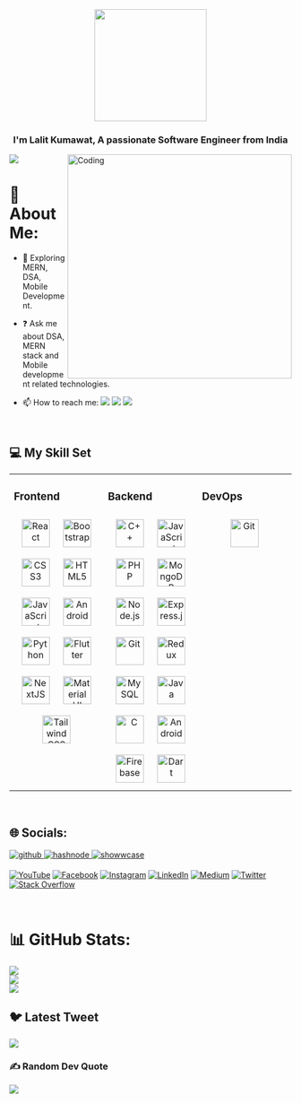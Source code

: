 <div align="center">
<img width="200" src="https://rishavanand.github.io/static/images/greetings.gif" align="center" />
</div>  
  

### <div align="center">I'm Lalit Kumawat, A passionate Software Engineer from India</div>  

<img align="right" alt="Coding" width="400" src="https://user-images.githubusercontent.com/55389276/140866485-8fb1c876-9a8f-4d6a-98dc-08c4981eaf70.gif"/>  


<div align="left">
<img src="https://komarev.com/ghpvc/?username=lalitkumawat1m&&style=flat-square" align="center" />
</div>  


# 💫 About Me:

- 🌱 Exploring MERN, DSA, Mobile Development.  
  

- ❓ Ask me about DSA, MERN stack and Mobile development related technologies.  
  

- 📫 How to reach me:
<a href="https://twitter.com/lalitkumawat1m"><img src="https://img.shields.io/badge/Twitter-%231DA1F2.svg?style=for-the-badge&logo=Twitter&logoColor=white"></a>
<a href="https://linkedin.com/in/lalit-kumawat-323700221/"><img src="https://img.shields.io/badge/linkedin-%230077B5.svg?style=for-the-badge&logo=linkedin&logoColor=white"></a>
<a href="mailto:lalitkumawat1129@gmail.com"><img src="https://img.shields.io/badge/Gmail-D14836?style=for-the-badge&logo=gmail&logoColor=white"></a>
  

<br/>  

##  💻 My Skill Set  
<table><tr><td valign="top" width="33%">



### Frontend  
<div align="center">  
<a href="https://reactjs.org/" target="_blank"><img style="margin: 10px" src="https://profilinator.rishav.dev/skills-assets/react-original-wordmark.svg" alt="React" height="50" /></a>  
<a href="https://getbootstrap.com/docs/3.4/javascript/" target="_blank"><img style="margin: 10px" src="https://profilinator.rishav.dev/skills-assets/bootstrap-plain.svg" alt="Bootstrap" height="50" /></a>  
<a href="https://www.w3schools.com/css/" target="_blank"><img style="margin: 10px" src="https://profilinator.rishav.dev/skills-assets/css3-original-wordmark.svg" alt="CSS3" height="50" /></a>  
<a href="https://en.wikipedia.org/wiki/HTML5" target="_blank"><img style="margin: 10px" src="https://profilinator.rishav.dev/skills-assets/html5-original-wordmark.svg" alt="HTML5" height="50" /></a>  
<a href="https://www.javascript.com/" target="_blank"><img style="margin: 10px" src="https://profilinator.rishav.dev/skills-assets/javascript-original.svg" alt="JavaScript" height="50" /></a>  
<a href="https://www.android.com/intl/en_in/" target="_blank"><img style="margin: 10px" src="https://profilinator.rishav.dev/skills-assets/android-original-wordmark.svg" alt="Android" height="50" /></a>  
<a href="https://www.python.org/" target="_blank"><img style="margin: 10px" src="https://profilinator.rishav.dev/skills-assets/python-original.svg" alt="Python" height="50" /></a>  
<a href="https://flutter.dev/" target="_blank"><img style="margin: 10px" src="https://profilinator.rishav.dev/skills-assets/flutterio-icon.svg" alt="Flutter" height="50" /></a>  
<a href="https://nextjs.org/" target="_blank"><img style="margin: 10px" src="https://profilinator.rishav.dev/skills-assets/nextjs.png" alt="NextJS" height="50" /></a>  
<a href="https://mui.com/" target="_blank"><img style="margin: 10px" src="https://profilinator.rishav.dev/skills-assets/mui.png" alt="Material UI" height="50" /></a>
<a href="https://www.tailwindcss.com/" target="_blank"><img style="margin: 10px" src="https://profilinator.rishav.dev/skills-assets/tailwindcss.svg" alt="Tailwind CSS" height="50" /></a>  
</div>

</td><td valign="top" width="33%">



### Backend  
<div align="center">  
<a href="https://www.cplusplus.com/" target="_blank"><img style="margin: 10px" src="https://profilinator.rishav.dev/skills-assets/cplusplus-original.svg" alt="C++" height="50" /></a>  
<a href="https://www.javascript.com/" target="_blank"><img style="margin: 10px" src="https://profilinator.rishav.dev/skills-assets/javascript-original.svg" alt="JavaScript" height="50" /></a>  
<a href="https://www.php.net/" target="_blank"><img style="margin: 10px" src="https://profilinator.rishav.dev/skills-assets/php-original.svg" alt="PHP" height="50" /></a>  
<a href="https://www.mongodb.com/" target="_blank"><img style="margin: 10px" src="https://profilinator.rishav.dev/skills-assets/mongodb-original-wordmark.svg" alt="MongoDB" height="50" /></a>  
<a href="https://nodejs.org/" target="_blank"><img style="margin: 10px" src="https://profilinator.rishav.dev/skills-assets/nodejs-original-wordmark.svg" alt="Node.js" height="50" /></a>  
<a href="https://expressjs.com/" target="_blank"><img style="margin: 10px" src="https://profilinator.rishav.dev/skills-assets/express-original-wordmark.svg" alt="Express.js" height="50" /></a>  
<a href="https://github.com/" target="_blank"><img style="margin: 10px" src="https://profilinator.rishav.dev/skills-assets/git-scm-icon.svg" alt="Git" height="50" /></a>  
<a href="https://redux.js.org/" target="_blank"><img style="margin: 10px" src="https://profilinator.rishav.dev/skills-assets/redux-original.svg" alt="Redux" height="50" /></a>  
<a href="https://www.mysql.com/" target="_blank"><img style="margin: 10px" src="https://profilinator.rishav.dev/skills-assets/mysql-original-wordmark.svg" alt="MySQL" height="50" /></a>  
<a href="https://www.java.com/" target="_blank"><img style="margin: 10px" src="https://profilinator.rishav.dev/skills-assets/java-original-wordmark.svg" alt="Java" height="50" /></a>  
<a href="https://www.cprogramming.com/" target="_blank"><img style="margin: 10px" src="https://profilinator.rishav.dev/skills-assets/c-original.svg" alt="C" height="50" /></a>  
<a href="https://www.android.com/intl/en_in/" target="_blank"><img style="margin: 10px" src="https://profilinator.rishav.dev/skills-assets/android-original-wordmark.svg" alt="Android" height="50" /></a>  
<a href="https://firebase.google.com/" target="_blank"><img style="margin: 10px" src="https://profilinator.rishav.dev/skills-assets/firebase.png" alt="Firebase" height="50" /></a>  
<a href="https://dart.dev/" target="_blank"><img style="margin: 10px" src="https://profilinator.rishav.dev/skills-assets/dartlang-icon.svg" alt="Dart" height="50" /></a>  
</div>

</td><td valign="top" width="33%">



### DevOps  
<div align="center">  
<a href="https://github.com/" target="_blank"><img style="margin: 10px" src="https://profilinator.rishav.dev/skills-assets/git-scm-icon.svg" alt="Git" height="50" /></a>  
</div>

</td></tr></table>  

<br/>  


## 🌐 Socials:
<div align="left">
<a href="https://github.com/lalitkumawat1m" target="_blank">
<img src=https://img.shields.io/badge/github-%2324292e.svg?logo=github&logoColor=white alt=github style="margin-bottom: 5px;" />
</a>
 <a href="https://hashnode.com/@lalitkumawat1m" target="_blank">
<img src=https://img.shields.io/badge/hashnode-%232962FF.svg?logo=hashnode&logoColor=white alt=hashnode style="margin-bottom: 5px;" />
</a>  
<a href="https://www.showwcase.com/lalitkumawat1m" target="_blank">
<img src=https://img.shields.io/badge/showwcase-%232962FF.svg?logo=showwcase&logoColor=white alt=showwcase style="margin-bottom: 5px;" />
</a>  
  
[![YouTube](https://img.shields.io/badge/YouTube-%23FF0000.svg?logo=YouTube&logoColor=white)](https://www.youtube.com/@Lalit_Plus_Coding)
  [![Facebook](https://img.shields.io/badge/Facebook-%231877F2.svg?logo=Facebook&logoColor=white)](https://facebook.com/techkinglalit)
  [![Instagram](https://img.shields.io/badge/Instagram-%23E4405F.svg?logo=Instagram&logoColor=white)](https://instagram.com/techkinglalit)
 [![LinkedIn](https://img.shields.io/badge/LinkedIn-%230077B5.svg?logo=linkedin&logoColor=white)](https://linkedin.com/in/lalit-kumawat-323700221/)
 [![Medium](https://img.shields.io/badge/Medium-12100E?logo=medium&logoColor=white)](https://medium.com/@lalitkumawat1m) 
 [![Twitter](https://img.shields.io/badge/Twitter-%231DA1F2.svg?logo=Twitter&logoColor=white)](https://twitter.com/lalitkumawat1m) 
 [![Stack Overflow](https://img.shields.io/badge/-Stackoverflow-FE7A16?logo=stack-overflow&logoColor=white)](https://stackoverflow.com/users/18380675/lalit-kumawat) 


</div>  
  

<br/>  

<!-- 
## 📊 Github Stats  
<div align="center"><img src="https://github-readme-stats.vercel.app/api?username=lalitkumawat1m&show_icons=true&count_private=true&hide_border=true" align="center" /></div>  
 -->

# 📊 GitHub Stats:
![](https://github-readme-stats.vercel.app/api?username=lalitkumawat1m&theme=react&hide_border=false&include_all_commits=false&count_private=false)<br/>
![](https://github-readme-streak-stats.herokuapp.com/?user=lalitkumawat1m&theme=react&hide_border=false)<br/>
![](https://github-readme-stats.vercel.app/api/top-langs/?username=lalitkumawat1m&theme=react&hide_border=false&include_all_commits=false&count_private=false&layout=compact)

## 🐦 Latest Tweet
[![](https://gtce.itsvg.in/api?username=lalitkumawat1m)](https://github.com/VishwaGauravIn/github-twitter-card-embed)

### ✍️ Random Dev Quote
![](https://quotes-github-readme.vercel.app/api?type=horizontal&theme=radical)


